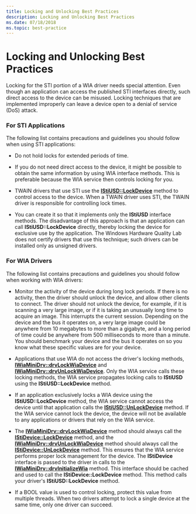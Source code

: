 ```yaml
---
title: Locking and Unlocking Best Practices
description: Locking and Unlocking Best Practices
ms.date: 07/18/2018
ms.topic: best-practice
---
```


# Locking and Unlocking Best Practices





Locking for the STI portion of a WIA driver needs special attention. Even though an application can access the published STI interfaces directly, such direct access to the device can be misused. Locking techniques that are implemented improperly can leave a device open to a denial of service (DoS) attack.

### For STI Applications

The following list contains precautions and guidelines you should follow when using STI applications:

-   Do not hold locks for extended periods of time.

-   If you do not need direct access to the device, it might be possible to obtain the same information by using WIA interface methods. This is preferable because the WIA service then controls locking for you.

-   TWAIN drivers that use STI use the [**IStiUSD::LockDevice**](/windows-hardware/drivers/ddi/stiusd/nf-stiusd-istiusd-lockdevice) method to control access to the device. When a TWAIN driver uses STI, the TWAIN driver is responsible for controlling lock times.

-   You can create it so that it implements only the **IStiUSD** interface methods. The disadvantage of this approach is that an application can call **IStiUSD::LockDevice** directly, thereby locking the device for exclusive use by the application. The Windows Hardware Quality Lab does not certify drivers that use this technique; such drivers can be installed only as unsigned drivers.

### For WIA Drivers

The following list contains precautions and guidelines you should follow when working with WIA drivers:

-   Monitor the activity of the device during long lock periods. If there is no activity, then the driver should unlock the device, and allow other clients to connect. The driver should not unlock the device, for example, if it is scanning a very large image, or if it is taking an unusually long time to acquire an image. This interrupts the current session. Depending on the device and the bus it operates on, a very large image could be anywhere from 10 megabytes to more than a gigabyte, and a long period of time could be anywhere from 500 milliseconds to more than a minute. You should benchmark your device and the bus it operates on so you know what these specific values are for your device.

-   Applications that use WIA do not access the driver's locking methods, [**IWiaMiniDrv::drvLockWiaDevice**](/windows-hardware/drivers/ddi/wiamindr_lh/nf-wiamindr_lh-iwiaminidrv-drvlockwiadevice) and [**IWiaMiniDrv::drvUnLockWiaDevice**](/windows-hardware/drivers/ddi/wiamindr_lh/nf-wiamindr_lh-iwiaminidrv-drvunlockwiadevice). Only the WIA service calls these locking methods, the WIA service propagates locking calls to **IStiUSD** using the **IStiUSD::LockDevice** method.

-   If an application exclusively locks a WIA device using the **IStiUSD::LockDevice** method, the WIA service cannot access the device until that application calls the [**IStiUSD::UnLockDevice**](/windows-hardware/drivers/ddi/stiusd/nf-stiusd-istiusd-unlockdevice) method. If the WIA service cannot lock the device, the device will not be available to any applications or drivers that rely on the WIA service.

-   The [**IWiaMiniDrv::drvLockWiaDevice**](/windows-hardware/drivers/ddi/wiamindr_lh/nf-wiamindr_lh-iwiaminidrv-drvlockwiadevice) method should always call the [**IStiDevice::LockDevice**](/windows-hardware/drivers/ddi/sti/nf-sti-istidevice-lockdevice) method, and the [**IWiaMiniDrv::drvUnLockWiaDevice**](/windows-hardware/drivers/ddi/wiamindr_lh/nf-wiamindr_lh-iwiaminidrv-drvunlockwiadevice) method should always call the [**IStiDevice::UnLockDevice**](/windows-hardware/drivers/ddi/sti/nf-sti-istidevice-unlockdevice) method. This ensures that the WIA service performs proper lock management for the device. The **IStiDevice** interface is passed to the driver in calls to the [**IWiaMiniDrv::drvInitializeWia**](/windows-hardware/drivers/ddi/wiamindr_lh/nf-wiamindr_lh-iwiaminidrv-drvinitializewia) method. This interface should be cached and used to call the **IStiDevice::LockDevice** method. This method calls your driver's **IStiUSD::LockDevice** method.

-   If a BOOL value is used to control locking, protect this value from multiple threads. When two drivers attempt to lock a single device at the same time, only one driver can succeed.

 

